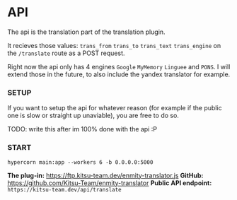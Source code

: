 # API
The api is the translation part of the translation plugin.

It recieves those values: `trans_from` `trans_to` `trans_text` `trans_engine` on the `/translate` route as a POST request.

Right now the api only has 4 engines `Google` `MyMemory` `Linguee` and `PONS`.
I will extend those in the future, to also include the yandex translator for example.

### SETUP
If you want to setup the api for whatever reason (for example if the public one is slow or straight up unaviable), you are free to do so.

TODO: write this after im 100% done with the api :P

### START
`hypercorn main:app --workers 6 -b 0.0.0.0:5000`


**The plug-in:** https://ftp.kitsu-team.dev/enmity-translator.js
**GitHub:** <https://github.com/Kitsu-Team/enmity-translator>
**Public API endpoint:** `https://kitsu-team.dev/api/translate`

